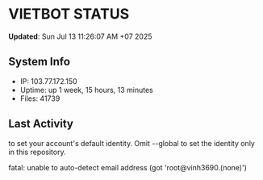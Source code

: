 # VIETBOT STATUS
**Updated**: Sun Jul 13 11:26:07 AM +07 2025

## System Info
- IP: 103.77.172.150
- Uptime: up 1 week, 15 hours, 13 minutes
- Files: 41739

## Last Activity

to set your account's default identity.
Omit --global to set the identity only in this repository.

fatal: unable to auto-detect email address (got 'root@vinh3690.(none)')
